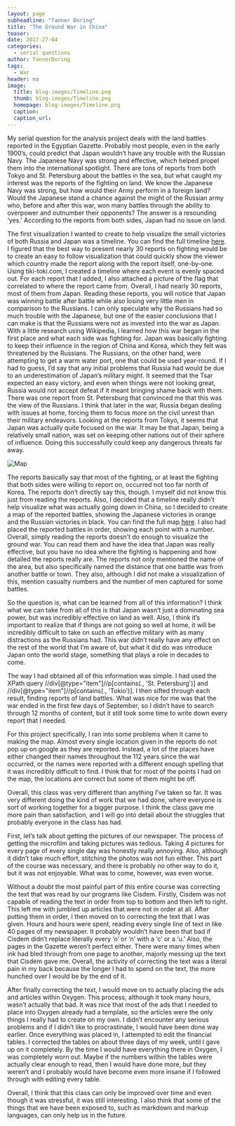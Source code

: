 ```yaml
---
layout: page
subheadline: "Tanner Doring"
title: "The Ground War in China"
teaser:
date: 2017-27-04
categories:
  - serial questions
author: TannerDoring
tags:
  - War
header: no
image:
  title: blog-images/Timeline.png
  thumb: blog-images/Timeline.png
  homepage: blog-images/Timeline.png
  caption:
  caption_url:
---
```

My serial question for the analysis project deals with the land battles reported in the Egyptian Gazette. Probably most people, even in the early 1900’s, could predict that Japan wouldn’t have any trouble with the Russian Navy. The Japanese Navy was strong and effective, which helped propel them into the international spotlight. There are tons of reports from both Tokyo and St. Petersburg about the battles in the sea, but what caught my interest was the reports of the fighting on land. We know the Japanese Navy was strong, but how would their Army perform in a foreign land? Would the Japanese stand a chance against the might of the Russian army who, before and after this war, won many battles through the ability to overpower and outnumber their opponents? The answer is a resounding ‘yes.’ According to the reports from both sides, Japan had no issue on land.


The first visualization I wanted to create to help visualize the small victories of both Russia and Japan was a timeline. You can find the full timeline [here](https://www.tiki-toki.com/timeline/entry/833923/Russo-Japanese-Ground-War/). I figured that the best way to present nearly 30 reports on fighting would be to create an easy to follow visualization that could quickly show the viewer which country made the report along with the report itself, one-by-one. Using tiki-toki.com, I created a timeline where each event is evenly spaced out. For each report that I added, I also attached a picture of the flag that correlated to where the report came from. Overall, I had nearly 30 reports, most of them from Japan. Reading these reports, you will notice that Japan was winning battle after battle while also losing very little men in comparison to the Russians. I can only speculate why the Russians had so much trouble with the Japanese, but one of the easier conclusions that I can make is that the Russians were not as invested into the war as Japan. With a little research using Wikipedia, I learned how this war began in the first place and what each side was fighting for. Japan was basically fighting to keep their influence in the region of China and Korea, which they felt was threatened by the Russians. The Russians, on the other hand, were attempting to get a warm water port, one that could be used year-round. If I had to guess, I’d say that any initial problems that Russia had would be due to an underestimation of Japan’s military might. It seemed that the Tsar expected an easy victory, and even when things were not looking great, Russia would not accept defeat if it meant bringing shame back with them. There was one report from St. Petersburg that convinced me that this was the view of the Russians. I think that later in the war, Russia began dealing with issues at home, forcing them to focus more on the civil unrest than their military endeavors. Looking at the reports from Tokyo, it seems that Japan was actually quite focused on the war. It may be that Japan, being a relatively small nation, was set on keeping other nations out of their sphere of influence. Doing this successfully could keep any dangerous threats far away.

![Map](https://github.com/dig-eg-gaz/dig-eg-gaz.github.io/blob/master/images/blog-images/Map.png?raw=true)

The reports basically say that most of the fighting, or at least the fighting that both sides were willing to report on, occurred not too far north of Korea. The reports don’t directly say this, though. I myself did not know this just from reading the reports. Also, I decided that a timeline really didn’t help visualize what was actually going down in China, so I decided to create a map of the reported battles, showing the Japanese victories in orange and the Russian victories in black. You can find the full map [here](https://www.google.com/maps/d/viewer?mid=1-CDd8p08OrFWzvT423adKbXoY5A&ll=43.69479974000802%2C118.71709812314236&z=4). I also had placed the reported battles in order, showing each point with a number. Overall, simply reading the reports doesn’t do enough to visualize the ground war. You can read them and have the idea that Japan was really effective, but you have no idea where the fighting is happening and how detailed the reports really are. The reports not only mentioned the name of the area, but also specifically named the distance that one battle was from another battle or town. They also, although I did not make a visualization of this, mention casualty numbers and the number of men captured for some battles.


So the question is, what can be learned from all of this information? I think what we can take from all of this is that Japan wasn’t just a dominating sea power, but was incredibly effective on land as well. Also, I think it’s important to realize that if things are not going so well at home, it will be incredibly difficult to take on such an effective military with as many distractions as the Russians had. This war didn’t really have any effect on the rest of the world that I’m aware of, but what it did do was introduce Japan onto the world stage, something that plays a role in decades to come.


The way I had obtained all of this information was simple. I had used the XPath query //div[@type="item"]//p[contains(., 'St. Petersburg')] and //div[@type="item"]//p[contains(., 'Tokio')]. I then sifted through each result, finding reports of land battles. What was nice for me was that the war ended in the first few days of September, so I didn’t have to search through 12 months of content, but it still took some time to write down every report that I needed.


For this project specifically, I ran into some problems when it came to making the map. Almost every single location given in the reports do not pop up on google as they are reported. Instead, a lot of the places have either changed their names throughout the 112 years since the war occurred, or the names were reported with a different enough spelling that it was incredibly difficult to find. I think that for most of the points I had on the map, the locations are correct but some of them might be off.


Overall, this class was very different than anything I’ve taken so far. It was very different doing the kind of work that we had done, where everyone is sort of working together for a bigger purpose. I think the class gave me more pain than satisfaction, and I will go into detail about the struggles that probably everyone in the class has had.


First, let’s talk about getting the pictures of our newspaper. The process of getting the microfilm and taking pictures was tedious. Taking 4 pictures for every page of every single day was honestly really annoying. Also, although it didn’t take much effort, stitching the photos was not fun either. This part of the course was necessary, and there is probably no other way to do it, but it was not enjoyable. What was to come, however, was even worse.


Without a doubt the most painful part of this entire course was correcting the text that was read by our programs like Cisdem. Firstly, Cisdem was not capable of reading the text in order from top to bottom and then left to right. This left me with jumbled up articles that were not in order at all. After putting them in order, I then moved on to correcting the text that I was given. Hours and hours were spent, reading every single line of text in like 40 pages of my newspaper. It probably wouldn’t have been that bad if Cisdem didn’t replace literally every ‘o’ or ‘n’ with a ‘c’ or a ‘u.’ Also, the pages in the Gazette weren’t perfect either. There were many times when ink had bled through from one page to another, majorly messing up the text that Cisdem gave me. Overall, the activity of correcting the text was a literal pain in my back because the longer I had to spend on the text, the more hunched over I would be by the end of it.


After finally correcting the text, I would move on to actually placing the ads and articles within Oxygen. This process, although it took many hours, wasn’t actually that bad. It was nice that most of the ads that I needed to place into Oxygen already had a template, so the articles were the only things I really had to create on my own. I didn’t encounter any serious problems and if I didn’t like to procrastinate, I would have been done way earlier. Once everything was placed in, I attempted to edit the financial tables. I corrected the tables on about three days of my week, until I gave up on it completely. By the time I would have everything there in Oxygen, I was completely worn out. Maybe if the numbers within the tables were actually clear enough to read, then I would have done more, but they weren’t and I probably would have become even more insane if I followed through with editing every table.


Overall, I think that this class can only be improved over time and even though it was stressful, it was still interesting. I also think that some of the things that we have been exposed to, such as markdown and markup languages, can only help us in the future.
